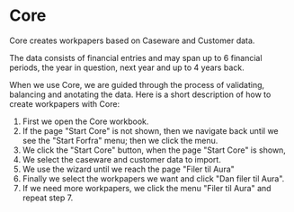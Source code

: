 # Core

Core creates workpapers based on Caseware and Customer data.

The data consists of financial entries and may span up to 6 financial periods, the year in question, next year and up to 4 years back.

When we use Core, we are guided through the process of validating, balancing and anotating the data. Here is a short description of how to create workpapers with Core:

1) First we open the Core workbook.
2) If the page "Start Core" is not shown, then we navigate back until we see the "Start Forfra" menu; then we click the menu.
3) We click the "Start Core" button, when the page "Start Core" is shown, 
4) We select the caseware and customer data to import.
5) We use the wizard until we  reach the page "Filer til Aura"
6) Finally we select the workpapers we want and click "Dan filer til Aura".
7) If we need more workpapers, we click the menu "Filer til Aura" and repeat step 7.
